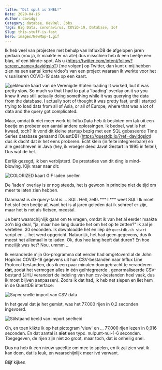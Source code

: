 ```yaml
---
title: "Dit spul is SNEL!"
Date: 2020-04-16
Author: davidgs
Category: databse, DevRel, Jobs
Tags: Big Data, coronavirus, COViD-19, Database, IoT
Slug: this-stuff-is-fast
hero: images/NewMap-1.gif
---
```


Ik heb veel van projecten met behulp van InfluxDB de afgelopen jaren gedaan (nou ja, ik maakte er na alle) dus misschien heb ik een beetje een bias, of een blinde-spot. Als u (https://twitter.com/intent/follow?screen_name=davidgsIoT) [me volgen] op Twitter, dan kunt u mij hebben zien na een aantal korte video's van een project waaraan ik werkte voor het visualiseren COVID-19 data op een kaart.

![gekleurde kaart van de Verenigde Staten loading](/posts/category/database/images/slowMap.gif) It worked, but it was pretty slow. So much so that I had to put a 'loading' overlay on it so you knew it was still actually doing something while it was querying the data from the database. I actually sort of thought it was pretty fast, until I started trying to load data from all of Asia, or all of Europe, where that was a *lot* of data and the query got complicated.

Maar, omdat ik niet meer werk bij InfluxData heb ik besloten om tak uit een beetje en probeer een aantal andere oplossingen. Ik bedoel, wat is het kwaad, toch? Ik vond dit kleine startup bezig met een SQL gebaseerde Time Series database genaamd [QuestDB] (https://questdb.io/?ref=davidgsiot) dus ik dacht dat ik het eens proberen. Echt klein (in feite integreerbare) en alle geschreven in Java (hey, ik vroeger deed Java! Gestart in 1995 in feite!), Dus wat de hel.

Eerlijk gezegd, ik ben verbijsterd. De prestaties van dit ding is mind-blowing. Kijk maar naar dit:

![COLORIZED kaart GIF laden sneller](/posts/category/database/images/NewMap-1.gif)

De 'laden' overlay is er nog steeds, het is gewoon in principe niet de tijd om meer te laten zien hebben.

Daarnaast is de query-taal is ... SQL. Hell, zelfs *** I *** weet SQL! Ik moet het stof een beetje af, want het is al jaren geleden dat ik schreef er zijn, maar het is net als fietsen, meestal.

Je bent waarschijnlijk gaan om te vragen, omdat ik van het al eerder maakte zo'n big deal, "ja, maar hoe lang duurde het om het op te zetten?" Ik zal je vertellen: 30 seconden. Ik downloadde het en liep de `questdb.sh start` script en ... het werd opgericht. Natuurlijk, het had geen gegevens, dus ik moest het allemaal in te laden. Ok, dus hoe lang heeft dat duren? En hoe moeilijk was het? Nou, ummm ...

Ik veranderde mijn Go-programma dat eerder had omgetoverd al de John Hopkins COVID-19 gegevens uit hun CSV-bestanden naar Influx Line Protocol bestanden, dus ik een paar minuten doorgebracht te veranderen **dat**, zodat het vermogen alles in één geïntegreerde , genormaliseerde CSV-bestand (JHU verandert de indeling van hun csv-bestanden heel vaak, dus ik moet blijven aanpassen). Zodra ik dat had, ik heb net slepen en liet hem in de QuestDB interface:

![Super snelle import van CSV data](/posts/category/database/images/import.gif)

In het geval dat je het gemist, was het 77.000 rijen in 0,2 seconden ingevoerd.

![Stilstaand beeld van import snelheid](/posts/category/database/images/import-1024x49.png)

Oh, en toen klikte ik op het pictogram 'view' en ... 77.000 rijen lezen in 0,016 seconden. En dat aantal is **niet** een typo. nulpunt-nul-1-6 seconden. Toegegeven, de rijen zijn niet zo groot, maar toch, dat is onheilig snel.

Dus nu heb ik een nieuw speeltje om mee te spelen, en ik zal zien wat ik kan doen, dat is leuk, en waarschijnlijk meer ivd verwant.

Blijf kijken.
